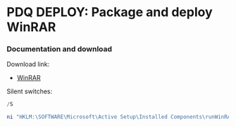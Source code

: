 # PDQ DEPLOY: Package and deploy WinRAR
### Documentation and download
Download link:

* [WinRAR](https://www.win-rar.com/download.html?&L=0)

Silent switches:
```powershell
/S
```

```powershell
ni "HKLM:\SOFTWARE\Microsoft\Active Setup\Installed Components\runWinRAR" | New-ItemProperty -Name "StubPath" -Value ('REG ADD "HKCU\Software\Microsoft\Windows\CurrentVersion\RunOnce" /v runWinRAR /t REG_SZ /d "{0}\WinRAR\WinRAR.exe"' -f $env:ProgramFiles)
```